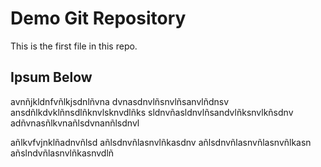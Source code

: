 # Demo Git Repository

This is the first file in this repo.

## Ipsum Below

avnñjkldnfvñlkjsdnlñvna
dvnasdnvlñsnvlñsanvlñdnsv
ansdñlkdvklñnsdlñknvlsknvdlñks
sldnvñasldnvlñsandvlñksnvlkñsdnv
adñvnasñlkvnañlsdvnanñlsdnvl    

añlkvfvjnklñadnvñlsd
añlsdnvñlasnvlñkasdnv
añlsdnvñlasnvñlasnvñlkasn
añslndvñlasnvlñkasnvdlñ
